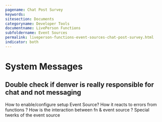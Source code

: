 ```yaml
---
pagename: Chat Post Survey
keywords:
sitesection: Documents
categoryname: Developer Tools
documentname: LivePerson Functions
subfoldername: Event Sources
permalink: liveperson-functions-event-sources-chat-post-survey.html
indicator: both
---
```


# System Messages

## Double check if denver is really responsible for chat and not messaging

How to enable/configure setup Event Source?
How it reacts to errors from functions ?
How is the interaction between fn & event source ?
Special twerks of the event source
